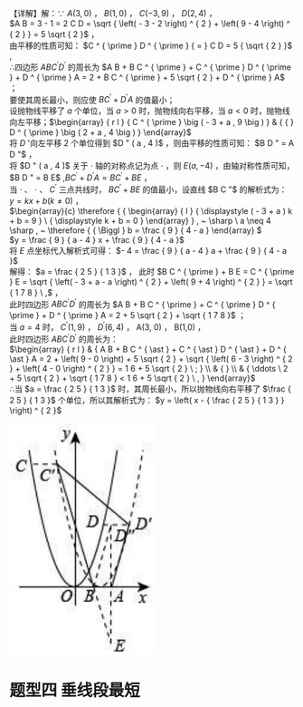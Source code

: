 【详解】解：∵ $A ( 3 , 0 )$ ， $B ( 1 , 0 )$ ， $C ( - 3 , 9 )$ ， $D ( 2 , 4 )$ ，  
$A B = 3 - 1 = 2 C D = \sqrt { \left( - 3 - 2 \right) ^ { 2 } + \left( 9 - 4 \right) ^ { 2 } } = 5 \sqrt { 2 }$ ，  
由平移的性质可知： $C ^ { \prime } D ^ { \prime } { = } C D = 5 { \sqrt { 2 } }$ ,  
∴四边形 $A B C ^ { \prime } D ^ { \prime }$ 的周长为 $A B + B C ^ { \prime } + C ^ { \prime } D ^ { \prime } + D ^ { \prime } A = 2 + B C ^ { \prime } + 5 \sqrt { 2 } + D ^ { \prime } A$ ；  
要使其周长最小，则应使 $B C ^ { \prime } { + } D ^ { \prime } A$ 的值最小；  
设抛物线平移了 $a$ 个单位，当 $a { > } 0$ 时，抛物线向右平移，当 $a { < } 0$ 时，抛物线向左平移；$\begin{array} { r l } { C ^ { \prime } \big ( - 3 + a , 9 \big ) } & { { } D ^ { \prime } \big ( 2 + a , 4 \big ) } \end{array}$   
将 $D$ '向左平移 2 个单位得到 $D " ( a , 4 )$ ，则由平移的性质可知： $B D " = A D "$ ，  
将 $D " ( a , 4 )$ 关于 $\cdot$ 轴的对称点记为点 $\cdot$ ，则 $E { \left( a , - 4 \right) }$ ，由轴对称性质可知， $B D " = B E$ ,$B C ^ { \prime } + D ^ { \prime } A = B C ^ { \prime } + B E$ ，  
当 $\cdot$ 、 $\cdot$ 、 $C ^ { \prime }$ 三点共线时， $B C ^ { \prime } + B E$ 的值最小，设直线 $B C "$ 的解析式为： $y = k x + b \big ( k \neq 0 \big )$ ，  
$\begin{array}{c} \therefore \{ { \begin{array} { l } { \displaystyle ( - 3 + a ) k + b = 9 } \\ { \displaystyle k + b = 0 } \end{array} } , ~ \sharp \ a \neq 4 \sharp , ~ \therefore \{ { \Biggl } b = \frac { 9 } { 4 - a }  \end{array} $   
$y = \frac { 9 } { a - 4 } x + \frac { 9 } { 4 - a }$   
将 $E$ 点坐标代入解析式可得： $- 4 = \frac { 9 } { a - 4 } a + \frac { 9 } { 4 - a }$   
解得： $a = \frac { 2 5 } { 1 3 }$ ， 此时 $B C ^ { \prime } + B E = C ^ { \prime } E = \sqrt { \left( - 3 + a - a \right) ^ { 2 } + \left( 9 + 4 \right) ^ { 2 } } = \sqrt { 1 7 8 } \ ,$ ，  
此时四边形 $A B C ^ { \prime } D ^ { \prime }$ 的周长为 $A B + B C ^ { \prime } + C ^ { \prime } D ^ { \prime } + D ^ { \prime } A = 2 + 5 \sqrt { 2 } + \sqrt { 1 7 8 }$ ；  
当 $a = 4$ 时， $C ^ { \prime } ( 1 , 9 )$ ， $D ^ { \prime } ( 6 , 4 )$ ， A(3, 0) ， B(1,0) ，  
此时四边形 $A B C ^ { \prime } D ^ { \prime }$ 的周长为：  
$\begin{array} { r l } & { A B + B C ^ { \ast } + C ^ { \ast } D ^ { \ast } + D ^ { \ast } A = 2 + \left( 9 - 0 \right) + 5 \sqrt { 2 } + \sqrt { \left( 6 - 3 \right) ^ { 2 } + \left( 4 - 0 \right) ^ { 2 } } = 1 6 + 5 \sqrt { 2 } \ ; } \\ & { } \\ & { \ddots \ 2 + 5 \sqrt { 2 } + \sqrt { 1 7 8 } < 1 6 + 5 \sqrt { 2 } \ , } \end{array}$   
∴当 $a = \frac { 2 5 } { 1 3 }$ 时，其周长最小，所以抛物线向右平移了 $\frac { 2 5 } { 1 3 }$ 个单位，所以其解析式为： $y = \left( x - { \frac { 2 5 } { 1 3 } } \right) ^ { 2 }$

![](<../../qs_image_DB/专题2-1__将军饮马等8类常见最值问题（解析版）/5eaa8beaffc55e6d6b13b7de3474602e5240ac10f35e435f9df4231d1bc6124b.jpg>)

# 题型四 垂线段最短
